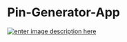 ﻿# Pin-Generator-App
 [![enter image description here](https://i.ibb.co/dryWwF3/screencapture-pinmatchdemo-netlify-app-2021-11-27-00-05-43.png)](https://pinmatchdemo.netlify.app/)
